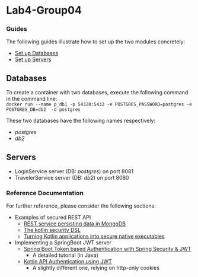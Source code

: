 # Lab4-Group04

### Guides
The following guides illustrate how to set up the two modules concretely:
- [Set up Databases](#databases)
- [Set up Servers](#servers)


## Databases
To create a container with two databases, execute the following command in the command line: <br>
`docker run --name p_db1 -p 54320:5432 -e POSTGRES_PASSWORD=postgres -e POSTGRES_DB=db2  -d postgres`

These two databases have the following names respectively:
* _postgres_
* _db2_

## Servers  
* LoginService server (DB: _postgres_) on port 8081
* TravelerService server (DB: _db2_) on port 8080



### Reference Documentation

For further reference, please consider the following sections:

* Examples of secured REST API
  * [REST service persisting data in MongoDB](https://medium.com/techwasti/enable-spring-security-using-kotlin-6b9abb36d218)
  * [The kotlin security DSL](https://www.baeldung.com/kotlin/spring-security-dsl)
  * [Turning Kotlin applications into secure native executables](  https://tanzu.vmware.com/developer/tv/tanzu-tuesdays/0046/)
* Implementing a SpringBoot JWT server
  * [Spring Boot Token based Authentication with Spring Security & JWT](https://bezkoder.com/spring-boot-jwt-authentication)
    * A detailed tutorial (in Java)
  * [Kotlin API Authentication using JWT]( https://morioh.com/p/c630eaa08d00)
    * A slightly different one, relying on http-only cookies
      
